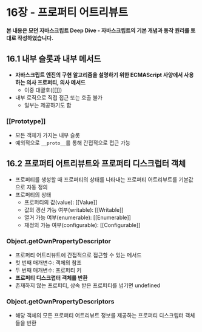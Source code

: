 # 16장 - 프로퍼티 어트리뷰트

**본 내용은 모던 자바스크립트 Deep Dive - 자바스크립트의 기본 개념과 동작 원리를 토대로 작성하였습니다.**



## 16.1 내부 슬롯과 내부 메서드

* **자바스크립트 엔진의 구현 알고리즘을 설명하기 위한 ECMAScript 사양에서 사용하는 의사 프로퍼티, 의사 메서드**
  * 이중 대괄호([[]])
* 내부 로직으로 직접 접근 또는 호출 불가
  * 일부는 제공하기도 함



### [[Prototype]]

* 모든 객체가 가지는 내부 슬롯
* 예외적으로 `__proto__`를 통해 간접적으로 접근 가능



## 16.2 프로퍼티 어트리뷰트와 프로퍼티 디스크럽터 객체

* 프로퍼티를 생성할 때 프로퍼티의 상태를 나타내는 프로퍼티 어트리뷰트를 기본값으로 자동 정의
* 프로퍼티의 상태
  * 프로퍼티의 값(value): [[Value]]
  * 값의 갱신 가능 여부(writable): [[Writable]]
  * 열거 가능 여부(enumerable): [[Enumerable]]
  * 재정의 가능 여부(configurable): [[Configurable]]



### Object.getOwnPropertyDescriptor

* 프로퍼티 어트리뷰트에 간접적으로 접근할 수 있는 메서드
* 첫 번째 매개변수: 객체의 참조
* 두 번째 매개변수: 프로퍼티 키
* **프로퍼티 디스크럽터 객체를 반환**
* 존재하지 않는 프로퍼티, 상속 받은 프로퍼티를 넘기면 undefined



### Object.getOwnPropertyDescriptors

* 해당 객체의 모든 프로퍼티 어트리뷰트 정보를 제공하는 프로퍼티 디스크립터 객체들을 반환